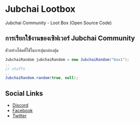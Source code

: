 # Jubchai Lootbox
Jubchai Community - Loot Box (Open Source Code)

## การเรียกใช้งานของเซิฟเวอร์ Jubchai Community
ตัวอย่างโค้ดที่ใช้ในการสุ่มกล่องสุ่ม
```java
JubchaiRandom jubchaiRandom = new JubchaiRandom("box1");
..
// stuffs
..
JubchaiRandom.random(true, null);
```
## Social Links

- [Discord](http://jubchairoom.net/discord)
- [Facebook](https://www.facebook.com/jubchaicommunity)
- [Twitter](https://www.twitter.com/jubchairoom)

